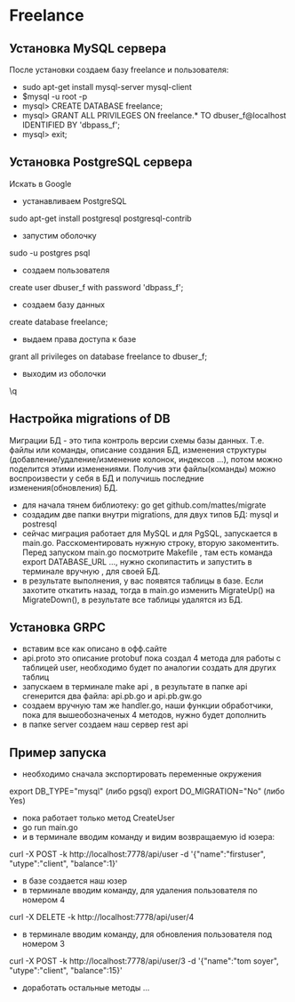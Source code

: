# Freelance

## Установка MySQL сервера

После установки создаем базу freelance и пользователя:

- sudo apt-get install mysql-server mysql-client
- $mysql -u root -p
- mysql> CREATE DATABASE freelance;
- mysql> GRANT ALL PRIVILEGES ON freelance.* TO dbuser_f@localhost IDENTIFIED BY 'dbpass_f';
- mysql> exit;

## Установка PostgreSQL сервера

Искать в Google

- устанавливаем PostgreSQL

sudo apt-get install postgresql postgresql-contrib

- запустим оболочку

sudo -u postgres psql

- создаем пользователя

create user dbuser_f with password 'dbpass_f';

- создаем базу данных

create database freelance;

- выдаем права доступа к базе

grant all privileges on database freelance to dbuser_f;

- выходим из оболочки

\q

## Настройка migrations of DB

Миграции БД - это типа контроль версии схемы базы данных. Т.е. файлы или команды, описание создания БД, изменения структуры (добавление/удаление/изменение колонок, индексов ...), потом можно поделится этими изменениями. Получив эти файлы(команды) можно воспроизвести у себя в БД и получишь последние изменения(обновления) БД.

- для начала тянем библиотеку: go get github.com/mattes/migrate
- создадим две папки внутри migrations, для двух типов БД: mysql и postresql
- сейчас миграция работает для MySQL и для PgSQL, запускается в main.go. Расскоментировать нужную строку, вторую закоментить. Перед запуском main.go посмотрите Makefile , там есть команда export DATABASE_URL ..., нужно скопипастить и запустить в терминале вручную , для своей БД.
- в результате выполнения, у вас появятся таблицы в базе. Если захотите откатить назад, тогда в main.go изменить MigrateUp() на MigrateDown(), в результате все таблицы удалятся из БД.

## Установка GRPC

- вставим все как описано в офф.сайте
- api.proto это описание protobuf пока создал 4 метода для работы с таблицей user, необходимо будет по аналогии создать для других таблиц
- запускаем в терминале make api , в результате в папке api сгенерится два файла: api.pb.go и api.pb.gw.go
- создаем вручную там же handler.go, наши функции обработчики, пока для вышеобозначеных 4 методов, нужно будет дополнить
- в папке server создаем наш сервер rest api

## Пример запуска

- необходимо сначала экспортировать переменные окружения

 export DB_TYPE="mysql" (либо pgsql)
 export DO_MIGRATION="No" (либо Yes)

- пока работает только метод CreateUser
- go run main.go
- и в терминале вводим команду и видим возвращаемую id юзера:

curl -X POST -k http://localhost:7778/api/user -d '{"name":"firstuser", "utype":"client", "balance":1}'

- в базе создается наш юзер
- в терминале вводим команду, для удаления пользователя по номером 4

curl -X DELETE -k http://localhost:7778/api/user/4

- в терминале вводим команду, для обновления пользователя под номером 3

curl -X POST -k http://localhost:7778/api/user/3 -d '{"name":"tom soyer", "utype":"client", "balance":15}'

- доработать остальные методы ...
